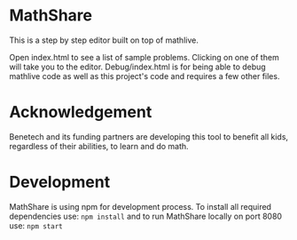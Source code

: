 # MathShare
This is a step by step editor built on top of mathlive. 

Open index.html to see a list of sample problems. Clicking on one of them will take you to the editor. Debug/index.html is for being able to debug mathlive code as well as this project's code and requires a few other files.

# Acknowledgement
Benetech and its funding partners are developing this tool to benefit all kids, regardless of their abilities, to learn and do math.

# Development
MathShare is using npm for development process. To install all required dependencies use: ```npm install``` and to run MathShare locally on port 8080 use: ```npm start```

